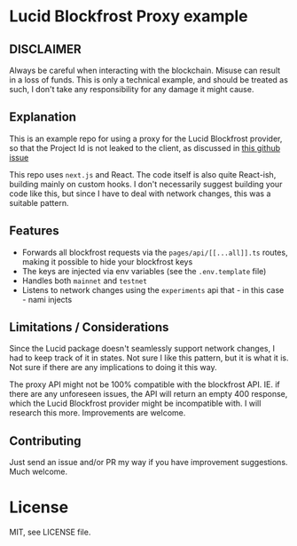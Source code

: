# Lucid Blockfrost Proxy example

## DISCLAIMER

Always be careful when interacting with the blockchain. Misuse can result in a loss of funds. This is only a technical example, and should be treated as such, I don't take any responsibility for any damage it might cause.

## Explanation

This is an example repo for using a proxy for the Lucid Blockfrost provider, so that the Project Id is not leaked to the client, as discussed in [this github issue](https://github.com/spacebudz/lucid/issues/25)

This repo uses `next.js` and React. The code itself is also quite React-ish, building mainly on custom hooks. I don't necessarily suggest building your code like this, but since I have to deal with network changes, this was a suitable pattern.

## Features

- Forwards all blockfrost requests via the `pages/api/[[...all]].ts` routes, making it possible to hide your blockfrost keys
- The keys are injected via env variables (see the `.env.template` file)
- Handles both `mainnet` and `testnet`
- Listens to network changes using the `experiments` api that - in this case - nami injects

## Limitations / Considerations

Since the Lucid package doesn't seamlessly support network changes, I had to keep track of it in states. Not sure I like this pattern, but it is what it is. Not sure if there are any implications to doing it this way.

The proxy API might not be 100% compatible with the blockfrost API. IE. if there are any unforeseen issues, the API will return an empty 400 response, which the Lucid Blockfrost provider might be incompatible with. I will research this more. Improvements are welcome.

## Contributing

Just send an issue and/or PR my way if you have improvement suggestions. Much welcome.

# License

MIT, see LICENSE file.
